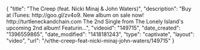 {
    "title": "The Creep (feat. Nicki Minaj & John Waters)",
    "description": "Buy at iTunes: http:\/\/goo.gl\/zv4o9. New album on sale now! http:\/\/turtleneckandchain.com The 2nd Single from The Lonely Island's upcoming 2nd album! Featurin...",
    "videoid": "149715",
    "date_created": "1396559865",
    "date_modified": "1418181243",
    "type": "captivate",
    "layout": "video",
    "url": "\/v\/the-creep-feat-nicki-minaj-john-waters\/149715"
}